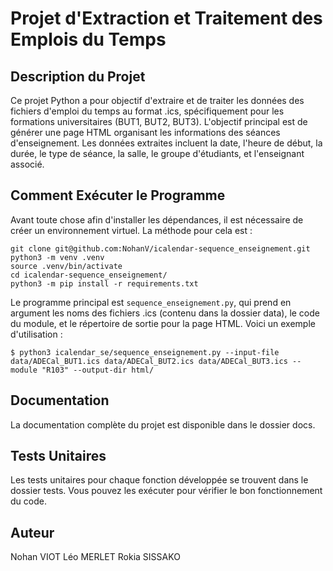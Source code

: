 # Projet d'Extraction et Traitement des Emplois du Temps

## Description du Projet

Ce projet Python a pour objectif d'extraire et de traiter les données des fichiers d'emploi du temps au format .ics, spécifiquement pour les formations universitaires (BUT1, BUT2, BUT3). L'objectif principal est de générer une page HTML organisant les informations des séances d'enseignement. Les données extraites incluent la date, l'heure de début, la durée, le type de séance, la salle, le groupe d'étudiants, et l'enseignant associé.


## Comment Exécuter le Programme
Avant toute chose afin d'installer les dépendances, il est nécessaire de créer un environnement virtuel. La méthode pour cela est :
```
git clone git@github.com:NohanV/icalendar-sequence_enseignement.git
python3 -m venv .venv
source .venv/bin/activate
cd icalendar-sequence_enseignement/
python3 -m pip install -r requirements.txt
```
Le programme principal est `sequence_enseignement.py`, qui prend en argument les noms des fichiers .ics (contenu dans la dossier data), le code du module, et le répertoire de sortie pour la page HTML. Voici un exemple d'utilisation :
```
$ python3 icalendar_se/sequence_enseignement.py --input-file data/ADECal_BUT1.ics data/ADECal_BUT2.ics data/ADECal_BUT3.ics --module "R103" --output-dir html/
```
## Documentation

La documentation complète du projet est disponible dans le dossier docs.

## Tests Unitaires

Les tests unitaires pour chaque fonction développée se trouvent dans le dossier tests. Vous pouvez les exécuter pour vérifier le bon fonctionnement du code.

## Auteur

Nohan VIOT
Léo MERLET
Rokia SISSAKO
